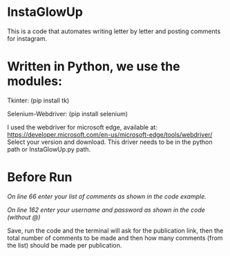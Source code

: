 # InstaGlowUp
 This is a code that automates writing letter by letter and posting comments for instagram. 
 
# Written in Python, we use the modules:

Tkinter:
(pip install tk)

Selenium-Webdriver:
(pip install selenium)

I used the webdriver for microsoft edge, available at:
https://developer.microsoft.com/en-us/microsoft-edge/tools/webdriver/
Select your version and download.
This driver needs to be in the python path or InstaGlowUp.py path.

# Before Run

*On line 66 enter your list of comments as shown in the code example.*

*On line 162 enter your username and password as shown in the code (without @)*

Save, run the code and the terminal will ask for the publication link, then the total number of comments to be made and then how many comments (from the list) should be made per publication.
